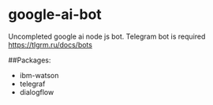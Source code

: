 # google-ai-bot
Uncompleted google ai node js bot. Telegram bot is required https://tlgrm.ru/docs/bots

##Packages:
- ibm-watson
- telegraf
- dialogflow
